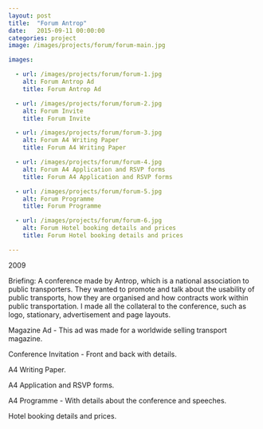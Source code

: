 ```yaml
---
layout: post
title:  "Forum Antrop"
date:   2015-09-11 00:00:00
categories: project
image: /images/projects/forum/forum-main.jpg

images:

  - url: /images/projects/forum/forum-1.jpg
    alt: Forum Antrop Ad
    title: Forum Antrop Ad

  - url: /images/projects/forum/forum-2.jpg
    alt: Forum Invite
    title: Forum Invite

  - url: /images/projects/forum/forum-3.jpg
    alt: Forum A4 Writing Paper
    title: Forum A4 Writing Paper

  - url: /images/projects/forum/forum-4.jpg
    alt: Forum A4 Application and RSVP forms
    title: Forum A4 Application and RSVP forms

  - url: /images/projects/forum/forum-5.jpg
    alt: Forum Programme
    title: Forum Programme

  - url: /images/projects/forum/forum-6.jpg
    alt: Forum Hotel booking details and prices
    title: Forum Hotel booking details and prices

---
```

<p>2009</p>
<p>Briefing: A conference made by Antrop, which is a national association to public transporters. 
They wanted to promote and talk about the usability of public transports, how they are organised and how contracts work within public transportation. I made all the collateral to the conference, such as logo, stationary, advertisement and page layouts.</p>
<p></p>
<p>Magazine Ad - This ad was made for a worldwide selling transport magazine.</p>
<p>Conference Invitation - Front and back with details.</p>
<p>A4 Writing Paper.</p>
<p>A4 Application and RSVP forms.</p>
<p>A4 Programme - With details about the conference and speeches.</p>
<p>Hotel booking details and prices.</p>
<p></p>